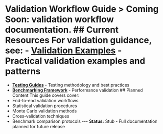 # Validation Workflow Guide > **Coming Soon:** validation workflow documentation. ## Current Resources For validation guidance, see: - **[Validation Examples](validation_examples.md)** - Practical validation examples and patterns
- **[Testing Guides](../testing/guides/)** - Testing methodology and best practices
- **[Benchmarking Framework](../testing/benchmarking_framework_technical_guide.md)** - Performance validation ## Planned Content This guide covers cover:
- End-to-end validation workflows
- Statistical validation procedures
- Monte Carlo validation methods
- Cross-validation techniques
- Benchmark comparison protocols --- **Status:** Stub - Full documentation planned for future release
